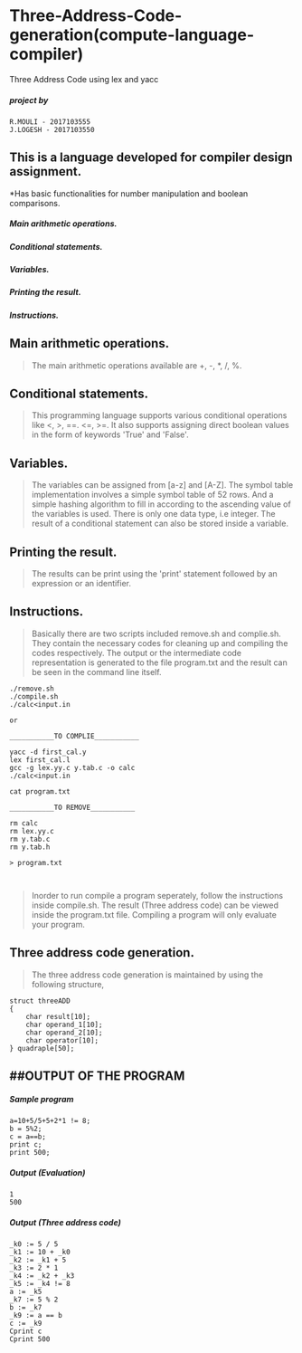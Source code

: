 # Three-Address-Code-generation(compute-language-compiler)
Three Address Code using lex and yacc


##### project by
```
R.MOULI - 2017103555
J.LOGESH - 2017103550
```

## This is a language developed for compiler design assignment.

*Has basic functionalities for number manipulation and boolean comparisons.

##### Main arithmetic operations.
##### Conditional statements.
##### Variables.
##### Printing the result.
##### Instructions.


## Main arithmetic operations.
> The main arithmetic operations available are +, -, *, /, %.


## Conditional statements.
> This programming language supports various conditional operations like <, >, ==. <=, >=.
It also supports assigning direct boolean values in the form of keywords 'True' and 'False'.


## Variables.
> The variables can be assigned from [a-z] and [A-Z]. The symbol table implementation involves
a simple symbol table of 52 rows. And a simple hashing algorithm to fill in according to the 
ascending value of the variables is used. There is only one data type, i.e integer.
The result of a conditional statement can also be stored inside a variable.


## Printing the result.
> The results can be print using the 'print' statement followed by an expression or an identifier.


## Instructions.
> Basically there are two scripts included remove.sh and complie.sh.
They contain the necessary codes for cleaning up and compiling the codes respectively.
The output or the intermediate code representation is generated to the file program.txt
and the result can be seen in the command line itself.


```
./remove.sh
./compile.sh
./calc<input.in

or 

___________TO COMPLIE___________

yacc -d first_cal.y
lex first_cal.l
gcc -g lex.yy.c y.tab.c -o calc
./calc<input.in 

cat program.txt

___________TO REMOVE___________

rm calc
rm lex.yy.c
rm y.tab.c
rm y.tab.h

> program.txt



```
> Inorder to run compile a program seperately, follow the instructions inside compile.sh. The result (Three address code) can be viewed inside the program.txt file. Compiling a program will only evaluate your program.


## Three address code generation.
> The three address code generation is maintained by using the following structure,
```
struct threeADD
{
	char result[10];
	char operand_1[10];
	char operand_2[10];
	char operator[10];
} quadraple[50];

```

## ##OUTPUT OF THE PROGRAM

##### Sample program
```
a=10+5/5+5+2*1 != 8;
b = 5%2;
c = a==b;
print c;
print 500;
```
##### Output (Evaluation)
```
1
500
```
##### Output (Three address code)
```
_k0 := 5 / 5
_k1 := 10 + _k0
_k2 := _k1 + 5
_k3 := 2 * 1
_k4 := _k2 + _k3
_k5 := _k4 != 8
a := _k5  
_k7 := 5 % 2
b := _k7  
_k9 := a == b
c := _k9
Cprint c
Cprint 500

```
